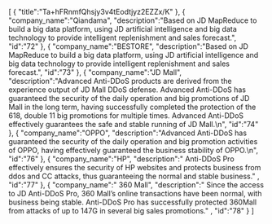 [
	{
		"title":"Ta+hFRnmfQhsjy3v4tEodtjyz2EZZx/K"
	},
	{
		"company_name":"Qiandama",
		"description":"Based on JD MapReduce to build a big data platform, using JD artificial intelligence and big data technology to provide intelligent replenishment and sales forecast.",
		"id":"72"
	},
	{
		"company_name":"BESTORE",
		"description":"Based on JD MapReduce to build a big data platform, using JD artificial intelligence and big data technology to provide intelligent replenishment and sales forecast.",
		"id":"73"
	},
	{
		"company_name":"JD Mall",
		"description":"Advanced Anti-DDoS products are derived from the experience output of JD Mall DDoS defense. Advanced Anti-DDoS has guaranteed the security of the daily operation and big promotions of JD Mall in the long term, having successfully completed the protection of the 618, double 11 big promotions for multiple times. Advanced Anti-DDoS effectively guarantees the safe and stable running of JD Mall.\n",
		"id":"74"
	},
	{
		"company_name":"OPPO",
		"description":"Advanced Anti-DDoS has guaranteed the security of the daily operation and big promotion activities of OPPO, having effectively guaranteed the business stability of OPPO.\n",
		"id":"76"
	},
	{
		"company_name":"HP",
		"description":" Anti-DDoS Pro effectively ensures the security of HP websites and protects business from ddos and CC attacks, thus guaranteeing the normal and stable business." ,
		"id":"77"
	},
	{
		"company_name":" 360 Mall",
		"description":" Since the access to JD Anti-DDoS Pro, 360 Mall’s online transactions have been normal, with business being stable. Anti-DDoS Pro has successfully protected 360Mall from attacks of up to 147G in several big sales promotions." ,
		"id":"78"
	}
]